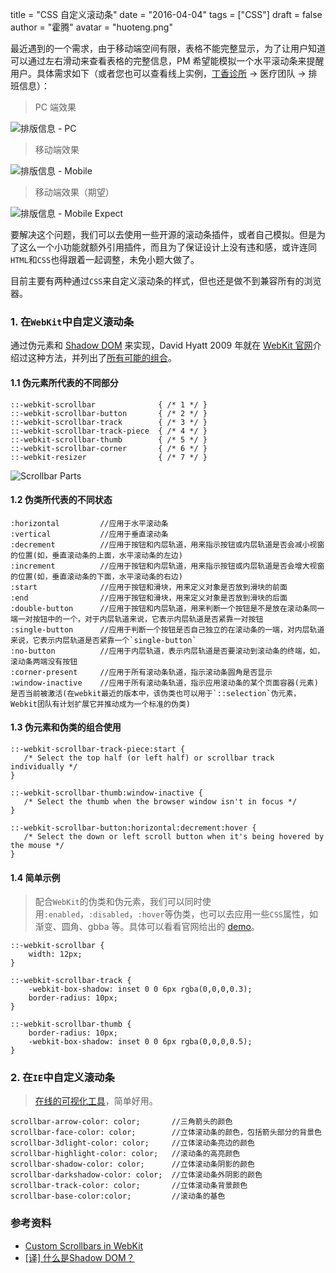 title = "CSS 自定义滚动条"
date = "2016-04-04"
tags = ["CSS"]
draft = false
author = "霍腾"
avatar = "huoteng.png" 

最近遇到的一个需求，由于移动端空间有限，表格不能完整显示，为了让用户知道可以通过左右滑动来查看表格的完整信息，PM 希望能模拟一个水平滚动条来提醒用户。具体需求如下（或者您也可以查看线上实例，[丁香诊所](http://hz.dxy.com) → 医疗团队 → 排班信息）：

> PC 端效果

![排版信息 - PC](https://raw.githubusercontent.com/huoteng/blog/master/media/custom-scrollbar/duty-info-pc.png)

> 移动端效果

![排版信息 - Mobile](https://raw.githubusercontent.com/huoteng/blog/master/media/custom-scrollbar/duty-info-mobile.png)

> 移动端效果（期望）

![排版信息 - Mobile Expect](https://raw.githubusercontent.com/huoteng/blog/master/media/custom-scrollbar/duty-info-mobile-scroll.png)

要解决这个问题，我们可以去使用一些开源的滚动条插件，或者自己模拟。但是为了这么一个小功能就额外引用插件，而且为了保证设计上没有违和感，或许连同`HTML`和`CSS`也得跟着一起调整，未免小题大做了。

目前主要有两种通过`CSS`来自定义滚动条的样式，但也还是做不到兼容所有的浏览器。

### 1. 在`WebKit`中自定义滚动条

通过伪元素和 [Shadow DOM](http://www.toobug.net/article/what_is_shadow_dom.html) 来实现，David Hyatt 2009 年就在 [WebKit 官网](https://webkit.org/blog/363/styling-scrollbars/)介绍过这种方法，并列出了[所有可能的组合](http://trac.webkit.org/export/41842/trunk/LayoutTests/scrollbars/overflow-scrollbar-combinations.html)。

#### 1.1 伪元素所代表的不同部分

	::-webkit-scrollbar              { /* 1 */ }
	::-webkit-scrollbar-button       { /* 2 */ }
	::-webkit-scrollbar-track        { /* 3 */ }
	::-webkit-scrollbar-track-piece  { /* 4 */ }
	::-webkit-scrollbar-thumb        { /* 5 */ }
	::-webkit-scrollbar-corner       { /* 6 */ }
	::-webkit-resizer                { /* 7 */ }

![Scrollbar Parts](https://raw.githubusercontent.com/huoteng/blog/master/media/custom-scrollbar/scrollbar-parts.png)

#### 1.2 伪类所代表的不同状态

	:horizontal			//应用于水平滚动条
	:vertical			//应用于垂直滚动条
	:decrement			//应用于按钮和内层轨道，用来指示按钮或内层轨道是否会减小视窗的位置(如，垂直滚动条的上面，水平滚动条的左边)
	:increment			//应用于按钮和内层轨道，用来指示按钮或内层轨道是否会增大视窗的位置(如，垂直滚动条的下面，水平滚动条的右边)
	:start				//应用于按钮和滑块，用来定义对象是否放到滑块的前面
	:end 				//应用于按钮和滑块，用来定义对象是否放到滑块的后面
	:double-button		//应用于按钮和内层轨道，用来判断一个按钮是不是放在滚动条同一端一对按钮中的一个，对于内层轨道来说，它表示内层轨道是否紧靠一对按钮
	:single-button		//应用于判断一个按钮是否自己独立的在滚动条的一端，对内层轨道来说，它表示内层轨道是否紧靠一个`single-button`
	:no-button			//应用于内层轨道，表示内层轨道是否要滚动到滚动条的终端，如，滚动条两端没有按钮
	:corner-present		//应用于所有滚动条轨道，指示滚动条圆角是否显示
	:window-inactive	//应用于所有滚动条轨道，指示应用滚动条的某个页面容器(元素)是否当前被激活(在webkit最近的版本中，该伪类也可以用于`::selection`伪元素，Webkit团队有计划扩展它并推动成为一个标准的伪类)

#### 1.3 伪元素和伪类的组合使用

	::-webkit-scrollbar-track-piece:start {
	   /* Select the top half (or left half) or scrollbar track individually */
	}

	::-webkit-scrollbar-thumb:window-inactive {
	   /* Select the thumb when the browser window isn't in focus */
	}

	::-webkit-scrollbar-button:horizontal:decrement:hover {
	   /* Select the down or left scroll button when it's being hovered by the mouse */
	}

#### 1.4 简单示例

> 配合`WebKit`的伪类和伪元素，我们可以同时使用`:enabled`，`:disabled`，`:hover`等伪类，也可以去应用一些`CSS`属性，如渐变、圆角、gbba 等。具体可以看看官网给出的 [demo](http://trac.webkit.org/export/41842/trunk/LayoutTests/scrollbars/overflow-scrollbar-combinations.html)。

	::-webkit-scrollbar {
	    width: 12px;
	}
	 
	::-webkit-scrollbar-track {
	    -webkit-box-shadow: inset 0 0 6px rgba(0,0,0,0.3); 
	    border-radius: 10px;
	}
	 
	::-webkit-scrollbar-thumb {
	    border-radius: 10px;
	    -webkit-box-shadow: inset 0 0 6px rgba(0,0,0,0.5); 
	}

### 2. 在`IE`中自定义滚动条

> [在线的可视化工具](http://www.dengjie.com/temp/scroller.swf)，简单好用。

	scrollbar-arrow-color: color;		//三角箭头的颜色
	scrollbar-face-color: color;		//立体滚动条的颜色，包括箭头部分的背景色
	scrollbar-3dlight-color: color;		//立体滚动条亮边的颜色
	scrollbar-highlight-color: color;	//滚动条的高亮颜色
	scrollbar-shadow-color: color;		//立体滚动条阴影的颜色
	scrollbar-darkshadow-color: color;	//立体滚动条外阴影的颜色
	scrollbar-track-color: color;		//立体滚动条背景颜色
	scrollbar-base-color:color;			//滚动条的基色

### 参考资料

- [Custom Scrollbars in WebKit](https://css-tricks.com/custom-scrollbars-in-webkit)
- [[译] 什么是Shadow DOM？](http://www.toobug.net/article/what_is_shadow_dom.html)